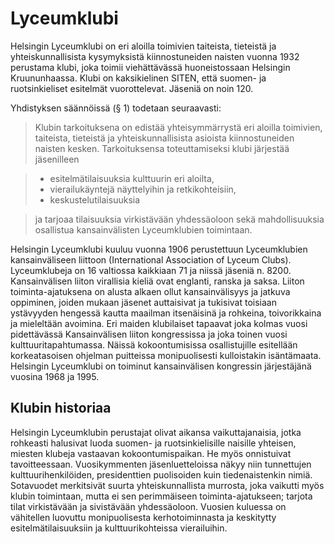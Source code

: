 
# Lyceumklubi

Helsingin Lyceumklubi  on eri aloilla toimivien taiteista, tieteistä ja yhteiskunnallisista kysymyksistä kiinnostuneiden naisten vuonna 1932 perustama klubi, joka toimii viehättävässä huoneistossaan Helsingin Kruununhaassa. Klubi on kaksikielinen SITEN, että suomen- ja ruotsinkieliset esitelmät vuorottelevat.  Jäseniä on noin 120. 

Yhdistyksen säännöissä (§ 1) todetaan seuraavasti: 
>Klubin tarkoituksena on edistää yhteisymmärrystä eri aloilla toimivien, taiteista, tieteistä ja yhteiskunnallisista asioista kiinnostuneiden naisten kesken. Tarkoituksensa toteuttamiseksi klubi järjestää jäsenilleen

>* esitelmätilaisuuksia kulttuurin eri aloilta,
>* vierailukäyntejä näyttelyihin ja retkikohteisiin,
>* keskustelutilaisuuksia

>ja tarjoaa tilaisuuksia virkistävään yhdessäoloon sekä mahdollisuuksia osallistua kansainvälisten Lyceumklubien toimintaan.

Helsingin Lyceumklubi kuuluu vuonna 1906 perustettuun Lyceumklubien kansainväliseen liittoon (International Association of Lyceum Clubs). Lyceumklubeja on 16 valtiossa kaikkiaan 71 ja niissä jäseniä n. 8200. Kansainvälisen liiton virallisia kieliä ovat englanti, ranska ja saksa.  Liiton toiminta-ajatuksena on alusta alkaen ollut kansainvälisyys ja jatkuva oppiminen, joiden mukaan jäsenet auttaisivat ja tukisivat toisiaan ystävyyden hengessä kautta maailman itsenäisinä ja rohkeina, toivorikkaina ja mieleltään avoimina. Eri maiden klubilaiset tapaavat joka kolmas vuosi pidettävässä Kansainvälisen liiton kongressissa ja joka toinen vuosi kulttuuritapahtumassa. Näissä kokoontumisissa osallistujille esitellään korkeatasoisen ohjelman puitteissa monipuolisesti kulloistakin isäntämaata.  Helsingin Lyceumklubi on toiminut kansainvälisen kongressin järjestäjänä vuosina 1968 ja 1995. 

## Klubin historiaa

Helsingin Lyceumklubin perustajat olivat aikansa vaikuttajanaisia, jotka rohkeasti halusivat luoda suomen- ja ruotsinkielisille naisille yhteisen, miesten klubeja vastaavan kokoontumispaikan. He myös onnistuivat tavoitteessaan. Vuosikymmenten jäsenluetteloissa näkyy niin tunnettujen kulttuurihenkilöiden, presidenttien puolisoiden kuin tiedenaistenkin nimiä. Sotavuodet merkitsivät suurta yhteiskunnallista murrosta, joka vaikutti myös klubin toimintaan, mutta ei sen perimmäiseen toiminta-ajatukseen; tarjota tilat virkistävään ja sivistävään yhdessäoloon.  Vuosien kuluessa on vähitellen luovuttu monipuolisesta kerhotoiminnasta ja keskitytty esitelmätilaisuuksiin ja kulttuurikohteissa vierailuihin.

